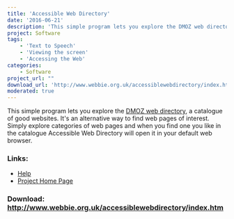 ```yaml
---
title: 'Accessible Web Directory'
date: '2016-06-21'
description: 'This simple program lets you explore the DMOZ web directory, a catalogue of good websites.  NOTE: Accessible Web Directory is now included in the WebbIE3 installation.'
project: Software
tags:
    - 'Text to Speech'
    - 'Viewing the screen'
    - 'Accessing the Web'
categories:
    - Software
project_url: ""
download_url: 'http://www.webbie.org.uk/accessiblewebdirectory/index.htm'
moderated: true
---
```

This simple program lets you explore the <a href="">DMOZ web directory</a>, a catalogue of good websites. It's an alternative way to find web pages of interest. Simply explore categories of web pages and when you find one you like in the catalogue Accessible Web Directory will open it in your default web browser.

### Links:
- <a href="http://www.oatsoft.org/Software/accessible-web-directory/help">Help</a>
- <a href="http://www.webbie.org.uk/accessiblewebdirectory/index.htm">Project Home Page</a>

### Download: http://www.webbie.org.uk/accessiblewebdirectory/index.htm 